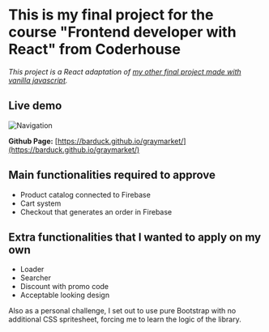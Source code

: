 # This is my final project for the course "Frontend developer with React" from Coderhouse

_This project is a React adaptation of [my other final project made with vanilla javascript](https://github.com/barduck/mercadogris)._

## Live demo

![Navigation](https://raw.githubusercontent.com/barduck/graymarket/main/public/navigation.gif)

**Github Page:** [https://barduck.github.io/graymarket/](https://barduck.github.io/graymarket/)

## Main functionalities required to approve

-   Product catalog connected to Firebase
-   Cart system
-   Checkout that generates an order in Firebase

## Extra functionalities that I wanted to apply on my own

-   Loader
-   Searcher
-   Discount with promo code
-   Acceptable looking design

Also as a personal challenge, I set out to use pure Bootstrap with no additional CSS spritesheet, forcing me to learn the logic of the library.

